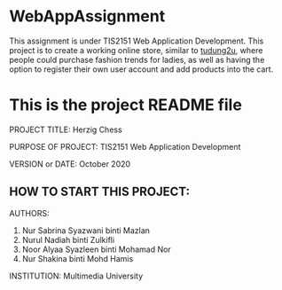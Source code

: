 # WebAppAssignment

<p>This assignment is under TIS2151 Web Application Development. This project is to create a working online store, similar to <a href="https://www.tudung2u.com.my/">tudung2u</a>, where people could purchase fashion trends for ladies, as well as having the option to register their own user account and add products into the cart.</p>

# This is the project README file

PROJECT TITLE: 
Herzig Chess 

PURPOSE OF PROJECT: 
TIS2151 Web Application Development

VERSION or DATE: 
October 2020

HOW TO START THIS PROJECT: 
-

AUTHORS: 
1. Nur Sabrina Syazwani binti Mazlan 
2. Nurul Nadiah binti Zulkifli
3. Noor Alyaa Syazleen binti Mohamad Nor
4. Nur Shakina binti Mohd Hamis

INSTITUTION: 
Multimedia University
